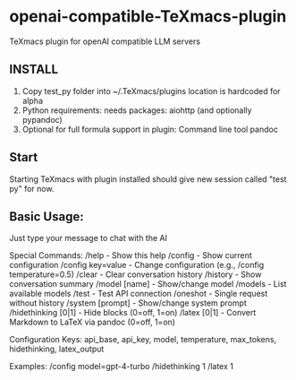 # openai-compatible-TeXmacs-plugin
TeXmacs plugin for openAI compatible LLM servers

## INSTALL
1. Copy test_py folder into ~/.TeXmacs/plugins  location is hardcoded for alpha
2. Python requirements:
   needs packages: aiohttp (and optionally pypandoc)
3. Optional for full formula support in plugin: Command line tool pandoc

## Start
Starting TeXmacs with plugin installed should give new session called "test py" for now.

## Basic Usage:
Just type your message to chat with the AI

Special Commands:
  /help               - Show this help
  /config             - Show current configuration
  /config key=value   - Change configuration (e.g., /config temperature=0.5)
  /clear              - Clear conversation history
  /history            - Show conversation summary
  /model [name]       - Show/change model
  /models             - List available models
  /test               - Test API connection
  /oneshot <msg>      - Single request without history
  /system [prompt]    - Show/change system prompt
  /hidethinking [0|1] - Hide <think> blocks (0=off, 1=on)
  /latex [0|1]        - Convert Markdown to LaTeX via pandoc (0=off, 1=on)

Configuration Keys:
  api_base, api_key, model, temperature, max_tokens, hidethinking, latex_output

Examples:
  /config model=gpt-4-turbo
  /hidethinking 1
  /latex 1
